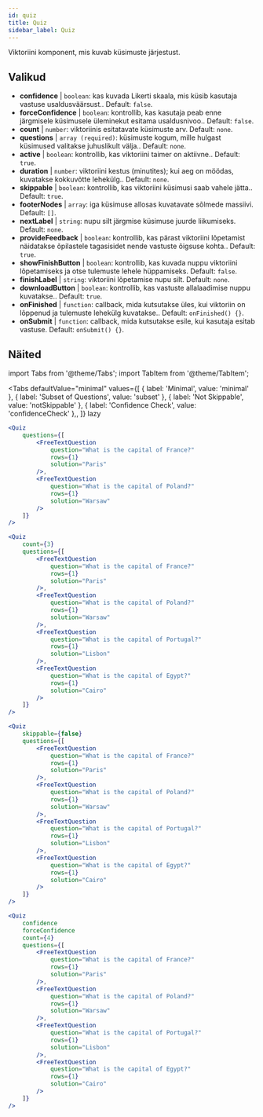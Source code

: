 ```yaml
---
id: quiz 
title: Quiz
sidebar_label: Quiz
---
```


Viktoriini komponent, mis kuvab küsimuste järjestust.

## Valikud

* __confidence__ | `boolean`: kas kuvada Likerti skaala, mis küsib kasutaja vastuse usaldusväärsust.. Default: `false`.
* __forceConfidence__ | `boolean`: kontrollib, kas kasutaja peab enne järgmisele küsimusele üleminekut esitama usaldusnivoo.. Default: `false`.
* __count__ | `number`: viktoriinis esitatavate küsimuste arv. Default: `none`.
* __questions__ | `array (required)`: küsimuste kogum, mille hulgast küsimused valitakse juhuslikult välja.. Default: `none`.
* __active__ | `boolean`: kontrollib, kas viktoriini taimer on aktiivne.. Default: `true`.
* __duration__ | `number`: viktoriini kestus (minutites); kui aeg on möödas, kuvatakse kokkuvõtte lehekülg.. Default: `none`.
* __skippable__ | `boolean`: kontrollib, kas viktoriini küsimusi saab vahele jätta.. Default: `true`.
* __footerNodes__ | `array`: iga küsimuse allosas kuvatavate sõlmede massiivi. Default: `[]`.
* __nextLabel__ | `string`: nupu silt järgmise küsimuse juurde liikumiseks. Default: `none`.
* __provideFeedback__ | `boolean`: kontrollib, kas pärast viktoriini lõpetamist näidatakse õpilastele tagasisidet nende vastuste õigsuse kohta.. Default: `true`.
* __showFinishButton__ | `boolean`: kontrollib, kas kuvada nuppu viktoriini lõpetamiseks ja otse tulemuste lehele hüppamiseks. Default: `false`.
* __finishLabel__ | `string`: viktoriini lõpetamise nupu silt. Default: `none`.
* __downloadButton__ | `boolean`: kontrollib, kas vastuste allalaadimise nuppu kuvatakse.. Default: `true`.
* __onFinished__ | `function`: callback, mida kutsutakse üles, kui viktoriin on lõppenud ja tulemuste lehekülg kuvatakse.. Default: `onFinished() {}`.
* __onSubmit__ | `function`: callback, mida kutsutakse esile, kui kasutaja esitab vastuse. Default: `onSubmit() {}`.


## Näited

import Tabs from '@theme/Tabs';
import TabItem from '@theme/TabItem';

<Tabs
    defaultValue="minimal"
    values={[
        { label: 'Minimal', value: 'minimal' },
        { label: 'Subset of Questions', value: 'subset' },
        { label: 'Not Skippable', value: 'notSkippable' },
        { label: 'Confidence Check', value: 'confidenceCheck' },,
    ]}
    lazy
>

<TabItem value="minimal">

```jsx live
<Quiz
    questions={[
        <FreeTextQuestion 
            question="What is the capital of France?" 
            rows={1} 
            solution="Paris" 
        />,
        <FreeTextQuestion 
            question="What is the capital of Poland?" 
            rows={1} 
            solution="Warsaw" 
        />
    ]}
/>
```
</TabItem>

<TabItem value="subset">

```jsx live
<Quiz
    count={3}
    questions={[
        <FreeTextQuestion 
            question="What is the capital of France?" 
            rows={1} 
            solution="Paris" 
        />,
        <FreeTextQuestion 
            question="What is the capital of Poland?" 
            rows={1} 
            solution="Warsaw" 
        />,
        <FreeTextQuestion 
            question="What is the capital of Portugal?" 
            rows={1} 
            solution="Lisbon" 
        />,     
        <FreeTextQuestion 
            question="What is the capital of Egypt?" 
            rows={1} 
            solution="Cairo" 
        />
    ]}
/>
```
</TabItem>

<TabItem value="notSkippable" >

```jsx live
<Quiz
    skippable={false}
    questions={[
        <FreeTextQuestion 
            question="What is the capital of France?" 
            rows={1} 
            solution="Paris" 
        />,
        <FreeTextQuestion 
            question="What is the capital of Poland?" 
            rows={1} 
            solution="Warsaw" 
        />,
        <FreeTextQuestion 
            question="What is the capital of Portugal?" 
            rows={1} 
            solution="Lisbon" 
        />,     
        <FreeTextQuestion 
            question="What is the capital of Egypt?" 
            rows={1} 
            solution="Cairo" 
        />
    ]}
/>
```
</TabItem>

<TabItem value="confidenceCheck">

```jsx live
<Quiz
    confidence
    forceConfidence
    count={4}
    questions={[
        <FreeTextQuestion 
            question="What is the capital of France?" 
            rows={1} 
            solution="Paris" 
        />,
        <FreeTextQuestion 
            question="What is the capital of Poland?" 
            rows={1} 
            solution="Warsaw" 
        />,
        <FreeTextQuestion 
            question="What is the capital of Portugal?" 
            rows={1} 
            solution="Lisbon" 
        />,     
        <FreeTextQuestion 
            question="What is the capital of Egypt?" 
            rows={1} 
            solution="Cairo" 
        />
    ]}
/>
```
</TabItem>

</Tabs>
